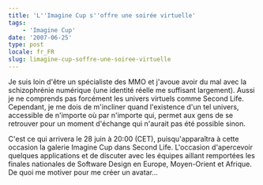 ```yaml
---
title: 'L''Imagine Cup s''offre une soirée virtuelle'
tags:
    - 'Imagine Cup'
date: '2007-06-25'
type: post
locale: fr_FR
slug: limagine-cup-soffre-une-soiree-virtuelle
---
```


Je suis loin d'être un spécialiste des MMO et j'avoue avoir du mal avec la schizophrénie numérique (une identité réelle me suffisant largement). Aussi je ne comprends pas forcément les univers virtuels comme Second Life. Cependant, je me dois de m'incliner quand l'existence d'un tel univers, accessible de n'importe où par n'importe qui, permet aux gens de se retrouver pour un moment d'échange qui n'aurait pas été possible sinon.

C'est ce qui arrivera le 28 juin à 20:00 (CET), puisqu'apparaîtra à cette occasion la galerie Imagine Cup dans Second Life. L'occasion d'apercevoir quelques applications et de discuter avec les équipes aillant remportées les finales nationales de Software Design en Europe, Moyen-Orient et Afrique. De quoi me motiver pour me créer un avatar…
